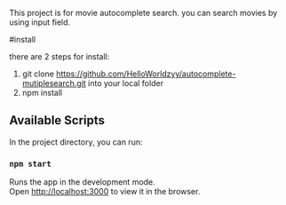This project is for movie autocomplete search. you can search movies by using input field.

#install 

there are 2 steps for install:
1. git clone https://github.com/HelloWorldzyy/autocomplete-mutiplesearch.git   into your local folder
2. npm install


## Available Scripts

In the project directory, you can run:

### `npm start`

Runs the app in the development mode.<br />
Open [http://localhost:3000](http://localhost:3000) to view it in the browser.

 

